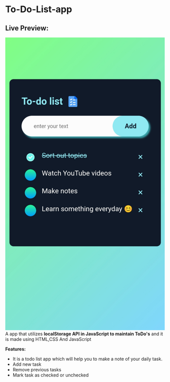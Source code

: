 # To-Do-List-app
## Live Preview:
<a href="./To-Do-List-app/to-do-list-app-by-wit.vercel.app">![Todo App](src/TodoApp.jpg)</a>
A app that utilizes **localStorage API in JavaScript to maintain ToDo's** and it is made using HTML,CSS And JavaScript 

**Features:**
- It is a todo list app which will help you to make a note of your daily task. 
- Add new task
- Remove previous tasks
- Mark task as checked or unchecked
